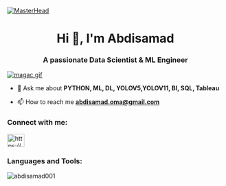 [![MasterHead](https://i.ibb.co/3c9npNN/github-header-image.png)](https://ibb.co/R4qS10Y)
<h1 align="center">Hi 👋, I'm Abdisamad</h1>
<h3 align="center">A passionate Data Scientist & ML Engineer</h3>

[![magac.gif](https://i.postimg.cc/ZY1Ncv0m/magac.gif)](https://postimg.cc/yWyW6dFp)





- 💬 Ask me about **PYTHON, ML, DL, YOLOV5,YOLOV11, BI, SQL, Tableau**

- 📫 How to reach me **abdisamad.oma@gmail.com**

<h3 align="left">Connect with me:</h3>
<p align="left">
<a href="https://linkedin.com/in/https://www.linkedin.com/in/abdisamad-oma/" target="blank"><img align="center" src="https://raw.githubusercontent.com/rahuldkjain/github-profile-readme-generator/master/src/images/icons/Social/linked-in-alt.svg" alt="https://www.linkedin.com/in/abdisamad-oma/" height="30" width="40" /></a>
</p>

<h3 align="left">Languages and Tools:</h3>
<p align="left">
  <!-- Your existing code for languages and tools here -->
</p>

<p><img align="center" src="https://github-readme-stats.vercel.app/api/top-langs?username=abdisamad001&show_icons=true&locale=en&layout=compact" alt="abdisamad001" /></p>
